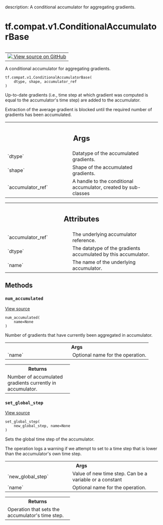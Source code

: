 description: A conditional accumulator for aggregating gradients.

<div itemscope itemtype="http://developers.google.com/ReferenceObject">
<meta itemprop="name" content="tf.compat.v1.ConditionalAccumulatorBase" />
<meta itemprop="path" content="Stable" />
<meta itemprop="property" content="__init__"/>
<meta itemprop="property" content="num_accumulated"/>
<meta itemprop="property" content="set_global_step"/>
</div>

# tf.compat.v1.ConditionalAccumulatorBase

<!-- Insert buttons and diff -->

<table class="tfo-notebook-buttons tfo-api nocontent" align="left">
<td>
  <a target="_blank" href="https://github.com/tensorflow/tensorflow/blob/r2.2/tensorflow/python/ops/data_flow_ops.py#L1240-L1316">
    <img src="https://www.tensorflow.org/images/GitHub-Mark-32px.png" />
    View source on GitHub
  </a>
</td>
</table>



A conditional accumulator for aggregating gradients.

<pre class="devsite-click-to-copy prettyprint lang-py tfo-signature-link">
<code>tf.compat.v1.ConditionalAccumulatorBase(
    dtype, shape, accumulator_ref
)
</code></pre>



<!-- Placeholder for "Used in" -->

Up-to-date gradients (i.e., time step at which gradient was computed is
equal to the accumulator's time step) are added to the accumulator.

Extraction of the average gradient is blocked until the required number of
gradients has been accumulated.

<!-- Tabular view -->
 <table class="responsive fixed orange">
<colgroup><col width="214px"><col></colgroup>
<tr><th colspan="2"><h2 class="add-link">Args</h2></th></tr>

<tr>
<td>
`dtype`
</td>
<td>
Datatype of the accumulated gradients.
</td>
</tr><tr>
<td>
`shape`
</td>
<td>
Shape of the accumulated gradients.
</td>
</tr><tr>
<td>
`accumulator_ref`
</td>
<td>
A handle to the conditional accumulator, created by sub-
classes
</td>
</tr>
</table>





<!-- Tabular view -->
 <table class="responsive fixed orange">
<colgroup><col width="214px"><col></colgroup>
<tr><th colspan="2"><h2 class="add-link">Attributes</h2></th></tr>

<tr>
<td>
`accumulator_ref`
</td>
<td>
The underlying accumulator reference.
</td>
</tr><tr>
<td>
`dtype`
</td>
<td>
The datatype of the gradients accumulated by this accumulator.
</td>
</tr><tr>
<td>
`name`
</td>
<td>
The name of the underlying accumulator.
</td>
</tr>
</table>



## Methods

<h3 id="num_accumulated"><code>num_accumulated</code></h3>

<a target="_blank" href="https://github.com/tensorflow/tensorflow/blob/r2.2/tensorflow/python/ops/data_flow_ops.py#L1285-L1298">View source</a>

<pre class="devsite-click-to-copy prettyprint lang-py tfo-signature-link">
<code>num_accumulated(
    name=None
)
</code></pre>

Number of gradients that have currently been aggregated in accumulator.


<!-- Tabular view -->
 <table class="responsive fixed orange">
<colgroup><col width="214px"><col></colgroup>
<tr><th colspan="2">Args</th></tr>

<tr>
<td>
`name`
</td>
<td>
Optional name for the operation.
</td>
</tr>
</table>



<!-- Tabular view -->
 <table class="responsive fixed orange">
<colgroup><col width="214px"><col></colgroup>
<tr><th colspan="2">Returns</th></tr>
<tr class="alt">
<td colspan="2">
Number of accumulated gradients currently in accumulator.
</td>
</tr>

</table>



<h3 id="set_global_step"><code>set_global_step</code></h3>

<a target="_blank" href="https://github.com/tensorflow/tensorflow/blob/r2.2/tensorflow/python/ops/data_flow_ops.py#L1300-L1316">View source</a>

<pre class="devsite-click-to-copy prettyprint lang-py tfo-signature-link">
<code>set_global_step(
    new_global_step, name=None
)
</code></pre>

Sets the global time step of the accumulator.

The operation logs a warning if we attempt to set to a time step that is
lower than the accumulator's own time step.

<!-- Tabular view -->
 <table class="responsive fixed orange">
<colgroup><col width="214px"><col></colgroup>
<tr><th colspan="2">Args</th></tr>

<tr>
<td>
`new_global_step`
</td>
<td>
Value of new time step. Can be a variable or a constant
</td>
</tr><tr>
<td>
`name`
</td>
<td>
Optional name for the operation.
</td>
</tr>
</table>



<!-- Tabular view -->
 <table class="responsive fixed orange">
<colgroup><col width="214px"><col></colgroup>
<tr><th colspan="2">Returns</th></tr>
<tr class="alt">
<td colspan="2">
Operation that sets the accumulator's time step.
</td>
</tr>

</table>





